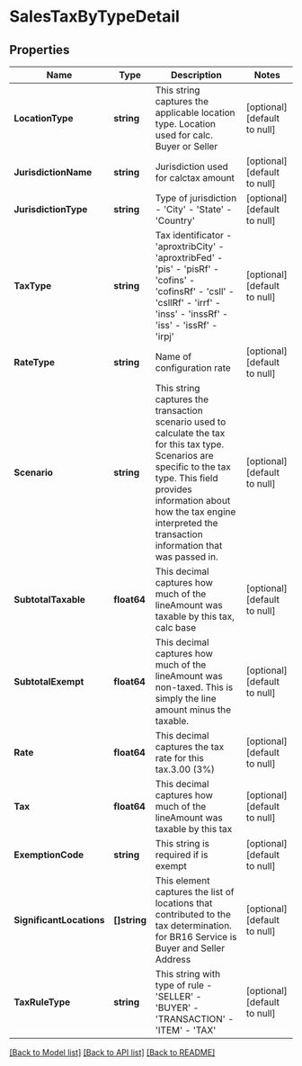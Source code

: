 # SalesTaxByTypeDetail

## Properties
Name | Type | Description | Notes
------------ | ------------- | ------------- | -------------
**LocationType** | **string** | This string captures the applicable location type. Location used for calc. Buyer or Seller | [optional] [default to null]
**JurisdictionName** | **string** | Jurisdiction used for calctax amount | [optional] [default to null]
**JurisdictionType** | **string** | Type of jurisdiction - &#39;City&#39; - &#39;State&#39; - &#39;Country&#39;  | [optional] [default to null]
**TaxType** | **string** | Tax identificator - &#39;aproxtribCity&#39; - &#39;aproxtribFed&#39; - &#39;pis&#39; - &#39;pisRf&#39; - &#39;cofins&#39; - &#39;cofinsRf&#39; - &#39;csll&#39; - &#39;csllRf&#39; - &#39;irrf&#39; - &#39;inss&#39; - &#39;inssRf&#39; - &#39;iss&#39; - &#39;issRf&#39; - &#39;irpj&#39;  | [optional] [default to null]
**RateType** | **string** | Name of configuration rate | [optional] [default to null]
**Scenario** | **string** | This string captures the transaction scenario used to calculate the tax for this tax type. Scenarios are specific to the tax type. This field provides information about how the tax engine interpreted the transaction information that was passed in. | [optional] [default to null]
**SubtotalTaxable** | **float64** | This decimal captures how much of the lineAmount was taxable by this tax, calc base | [optional] [default to null]
**SubtotalExempt** | **float64** | This decimal captures how much of the lineAmount was non-taxed. This is simply the line amount minus the taxable. | [optional] [default to null]
**Rate** | **float64** | This decimal captures the tax rate for this tax.3.00 (3%) | [optional] [default to null]
**Tax** | **float64** | This decimal captures how much of the lineAmount was taxable by this tax | [optional] [default to null]
**ExemptionCode** | **string** | This string is required if is exempt | [optional] [default to null]
**SignificantLocations** | **[]string** | This element captures the list of locations that contributed to the tax determination. for BR16 Service is Buyer and Seller Address | [optional] [default to null]
**TaxRuleType** | **string** | This string with type of rule - &#39;SELLER&#39; - &#39;BUYER&#39; - &#39;TRANSACTION&#39; - &#39;ITEM&#39; - &#39;TAX&#39;  | [optional] [default to null]

[[Back to Model list]](../README.md#documentation-for-models) [[Back to API list]](../README.md#documentation-for-api-endpoints) [[Back to README]](../README.md)



